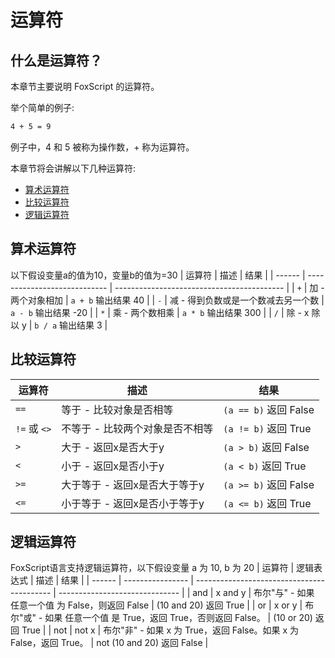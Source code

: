 # 运算符

## 什么是运算符？
本章节主要说明 FoxScript 的运算符。

举个简单的例子:

```vb
4 + 5 = 9
```

例子中，4 和 5 被称为操作数，+ 称为运算符。

本章节将会讲解以下几种运算符:
 - [算术运算符](#算术运算符)
 - [比较运算符](#比较运算符)
 - [逻辑运算符](#逻辑运算符)

## 算术运算符
以下假设变量a的值为10，变量b的值为=30
| 运算符 | 描述                         | 结果                                       |
| ------ | ---------------------------- | ------------------------------------------ |
| `+`    | 加 - 两个对象相加            | `a + b` 输出结果 40                        |
| `-`    | 减 - 得到负数或是一个数减去另一个数 | `a - b` 输出结果 -20                       |
| `*`    | 乘 - 两个数相乘 | `a * b` 输出结果 300                       |
| `/`    | 除 - x 除以 y                 | `b / a` 输出结果 3                       |

## 比较运算符
| 运算符 | 描述                               | 结果                           |
| ------ | ---------------------------------- | ------------------------------ |
| `==`   | 等于 - 比较对象是否相等            | `(a == b)` 返回 False        |
| `!=` 或 `<>`   | 不等于 - 比较两个对象是否不相等    | `(a != b)` 返回 True         |
| `>`    | 大于 - 返回x是否大于y              | `(a > b)` 返回 False         |
| `<`    | 小于 - 返回x是否小于y              | `(a < b)` 返回 True          |
| `>=`   | 大于等于 - 返回x是否大于等于y      | `(a >= b)` 返回 False        |
| `<=`   | 小于等于 - 返回x是否小于等于y      | `(a <= b)` 返回 True         |

## 逻辑运算符
FoxScript语言支持逻辑运算符，以下假设变量 a 为 10, b 为 20
| 运算符 | 逻辑表达式       | 描述                                       | 结果                           |
| ------ | ---------------- | ------------------------------------------ | ------------------------------ |
| and    | x and y          | 布尔"与" - 如果 任意一个值 为 False，则返回 False | (10 and 20) 返回 True            |
| or     | x or y           | 布尔"或" - 如果 任意一个值 是 True，返回 True，否则返回 False。  | (10 or 20) 返回 True             |
| not    | not x            | 布尔"非" - 如果 x 为 True，返回 False。如果 x 为 False，返回 True。 | not (10 and 20) 返回 False      |

